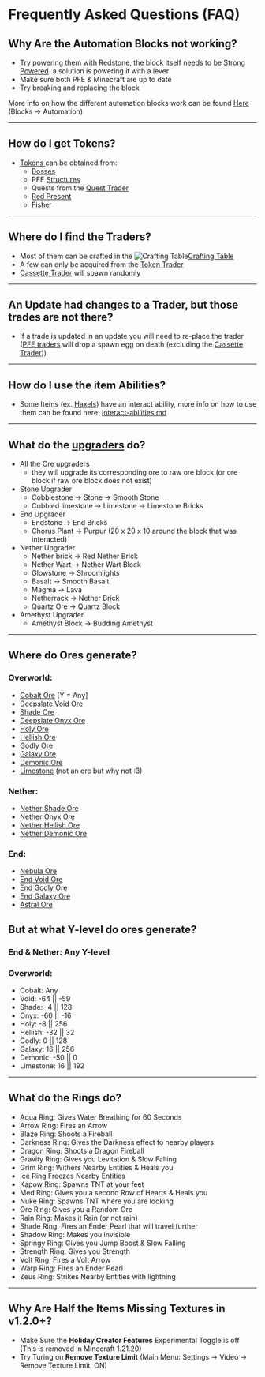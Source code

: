 # Frequently Asked Questions (FAQ)

## Why Are the Automation Blocks not working?

* Try powering them with Redstone, the block itself needs to be [Strong Powered](https://minecraft.wiki/w/Redstone_mechanics#Strongly_powered_vs._weakly_powered). a solution is powering it with a lever
* Make sure both PFE & Minecraft are up to date
* Try breaking and replacing the block

More info on how the different automation blocks work can be found [Here](blocks/automation/) (Blocks -> Automation)

***

## How do I get Tokens?

* [Tokens ](items/currency/tokens/)can be obtained from:
  * [Bosses](mobs/bosses/)
  * &#x20;PFE [Structures](sturctures/)
  * Quests from the [Quest Trader](mobs/traders/quest-trader.md)
  * [Red Present](blocks/misc/red-present.md)
  * [Fisher](blocks/automation/fisher.md)

***

## Where do I find the Traders?

* Most of them can be crafted in the <img src="https://minecraft.wiki/images/thumb/Crafting_Table_JE4_BE3.png/150px-Crafting_Table_JE4_BE3.png?5767f" alt="Crafting Table" data-size="line">[Crafting Table](https://minecraft.wiki/w/Crafting_Table)
* A few can only be acquired from the [Token Trader](mobs/traders/token-trader.md)
* [Cassette Trader](mobs/traders/cassette-trader.md) will spawn randomly

***

## An Update had changes to a Trader, but those trades are not there?

* If a trade is updated in an update you will need to re-place the trader ([PFE traders](mobs/traders/) will drop a spawn egg on death (excluding the [Cassette Trader](mobs/traders/cassette-trader.md)))

***

## How do I use the item Abilities?

* Some Items (ex. [Haxels](tools/haxel/)) have an interact ability, more info on how to use them can be found here: [interact-abilities.md](misc-other-info/interact-abilities.md "mention")

***

## What do the [upgraders](tools/upgraders/) do?

* All the Ore upgraders
  * they will upgrade its corresponding ore to raw ore block (or ore block if raw ore block does not exist)
* Stone Upgrader
  * Cobblestone -> Stone -> Smooth Stone
  * Cobbled limestone -> Limestone -> Limestone Bricks
* End Upgrader
  * Endstone -> End Bricks
  * Chorus Plant -> Purpur (20 x 20 x 10 around the block that was interacted)
* Nether Upgrader
  * Nether brick -> Red Nether Brick
  * Nether Wart -> Nether Wart Block
  * Glowstone -> Shroomlights
  * Basalt -> Smooth Basalt
  * Magma -> Lava
  * Netherrack -> Nether Brick
  * Quartz Ore -> Quartz Block
* Amethyst Upgrader
  * Amethyst Block -> Budding Amethyst

***

## Where do Ores generate?

### **Overworld:**

* [Cobalt Ore](blocks/ores/stone-ores/cobalt-ore.md) \[Y = Any]
* [Deepslate Void Ore](blocks/ores/deepslate-ores/deepslate-void-ore.md)
* [Shade Ore](blocks/ores/stone-ores/shade-ore.md)
* [Deepslate Onyx Ore](blocks/ores/deepslate-ores/deepslate-onyx-ore.md)
* [Holy Ore](blocks/ores/stone-ores/holy-ore.md)
* [Hellish Ore](blocks/ores/stone-ores/hellish-ore.md)
* [Godly Ore](blocks/ores/stone-ores/godly-ore.md)
* [Galaxy Ore](blocks/ores/stone-ores/galaxy-ore.md)
* [Demonic Ore](blocks/ores/stone-ores/demonic-ore.md)
* [Limestone](blocks/misc/limestone.md) (not an ore but why not :3)

### **Nether:**

* [Nether Shade Ore](blocks/ores/nether-ores/nether-shade-ore.md)
* [Nether Onyx Ore](blocks/ores/nether-ores/nether-onyx-ore.md)
* [Nether Hellish Ore](blocks/ores/nether-ores/nether-hellish-ore.md)
* [Nether Demonic Ore](blocks/ores/nether-ores/nether-demonic-ore.md)

### **End:**

* [Nebula Ore](blocks/ores/end-ores/nebula-ore.md)
* [End Void Ore](blocks/ores/end-ores/end-void-ore.md)
* [End Godly Ore](blocks/ores/end-ores/end-godly-ore.md)
* [End Galaxy Ore](blocks/ores/end-ores/end-galaxy-ore.md)
* [Astral Ore](blocks/ores/end-ores/astral-ore.md)

## But at what Y-level do ores generate?

### End & Nether: Any Y-level&#x20;

### **Overworld:**

* Cobalt: Any
* Void: -64 || -59
* Shade: -4 || 128
* Onyx: -60 || -16
* Holy: -8 || 256
* Hellish: -32 || 32
* Godly: 0 || 128
* Galaxy: 16 || 256
* Demonic: -50 || 0
* Limestone: 16 || 192

***

## What do the Rings do?

* Aqua Ring: Gives Water Breathing for 60 Seconds
* Arrow Ring: Fires an Arrow
* Blaze Ring: Shoots a Fireball
* Darkness Ring: Gives the Darkness effect to nearby players
* Dragon Ring: Shoots a Dragon Fireball
* Gravity Ring: Gives you Levitation & Slow Falling
* Grim Ring: Withers Nearby Entities & Heals you
* Ice Ring Freezes Nearby Entities
* Kapow Ring: Spawns TNT at your feet
* Med Ring: Gives you a second Row of Hearts & Heals you
* Nuke Ring: Spawns TNT where you are looking
* Ore Ring: Gives you a Random Ore
* Rain Ring: Makes it Rain (or not rain)
* Shade Ring: Fires an Ender Pearl that will travel further
* Shadow Ring: Makes you invisible
* Springy Ring: Gives you Jump Boost & Slow Falling
* Strength Ring: Gives you Strength
* Volt Ring: Fires a Volt Arrow
* Warp Ring: Fires an Ender Pearl
* Zeus Ring: Strikes Nearby Entities with lightning

***

## Why Are Half the Items Missing Textures in v1.2.0+?

* Make Sure the **Holiday Creator Features** Experimental Toggle is off (This is removed in Minecraft 1.21.20)
* Try Turing on **Remove Texture Limit** (Main Menu: Settings -> Video -> Remove Texture Limit: ON)

